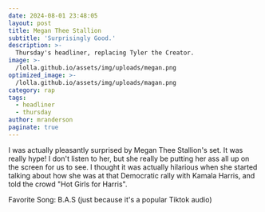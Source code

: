 ```yaml
---
date: 2024-08-01 23:48:05
layout: post
title: Megan Thee Stallion
subtitle: 'Surprisingly Good.'
description: >-
  Thursday's headliner, replacing Tyler the Creator.
image: >-
  /lolla.github.io/assets/img/uploads/megan.png
optimized_image: >-
  /lolla.github.io/assets/img/uploads/magan.png
category: rap
tags:
  - headliner
  - thursday
author: mranderson
paginate: true
---
```


I was actually pleasantly surprised by Megan Thee Stallion's set. It was really hype! I don't listen to her, but she really be putting her ass all up on the screen for us to see. I thought it was actually hilarious when she started talking about how she was at that Democratic rally with Kamala Harris, and told the crowd "Hot Girls for Harris".

Favorite Song: B.A.S (just because it's a popular Tiktok audio)